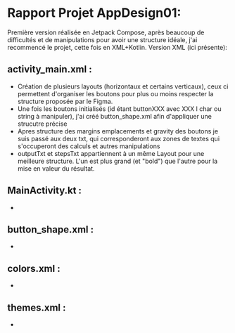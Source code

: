 # Rapport Projet AppDesign01:
Première version réalisée en Jetpack Compose, après beaucoup de difficultés et de manipulations pour avoir une structure idéale, j'ai recommencé le projet, cette fois en XML+Kotlin.
Version XML (ici présente):
## activity_main.xml :
* Création de plusieurs layouts (horizontaux et certains verticaux), ceux ci permettent d'organiser les boutons pour plus ou moins respecter la structure proposée par le Figma.
* Une fois les boutons initialisés (id étant buttonXXX avec XXX l char ou string à manipuler), j'ai créé button_shape.xml afin d'appliquer une strucutre précise
* Apres structure des margins emplacements et gravity des boutons je suis passé aux deux txt, qui corresponderont aux zones de textes qui s'occuperont des calculs et autres manipulations
* outputTxt et stepsTxt appartiennent à un même Layout pour une meilleure structure. L'un est plus grand (et "bold") que l'autre pour la mise en valeur du résultat.
## MainActivity.kt :
* 
## button_shape.xml :
* 
## colors.xml :
* 
## themes.xml :
* 
